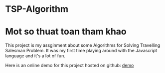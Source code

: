 # TSP-Algorithm

# Mot so thuat toan tham khao

This project is my assginment about some Algorithms for Solving Travelling Salesman Problem. It was my first time playing around with the Javascript language and it's a lot of fun.

Here is an online demo for this project hosted on github: [demo](http://thanhtranviet.github.io/TSP-Algorithm-Demo/)
